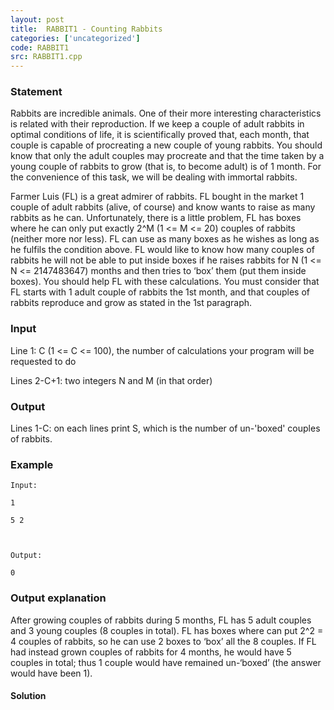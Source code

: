 ```yaml
---
layout: post
title:  RABBIT1 - Counting Rabbits
categories: ['uncategorized']
code: RABBIT1
src: RABBIT1.cpp
---
```


### **Statement**

Rabbits are incredible animals. One of their more interesting characteristics
is related with their reproduction. If we keep a couple of adult rabbits in
optimal conditions of life, it is scientifically proved that, each month, that
couple is capable of procreating a new couple of young rabbits. You should
know that only the adult couples may procreate and that the time taken by a
young couple of rabbits to grow (that is, to become adult) is of 1 month. For
the convenience of this task, we will be dealing with immortal rabbits.

Farmer Luis (FL) is a great admirer of rabbits. FL bought in the market 1
couple of adult rabbits (alive, of course) and know wants to raise as many
rabbits as he can. Unfortunately, there is a little problem, FL has boxes
where he can only put exactly 2^M (1 <= M <= 20) couples of rabbits (neither
more nor less). FL can use as many boxes as he wishes as long as he fulfils
the condition above. FL would like to know how many couples of rabbits he will
not be able to put inside boxes if he raises rabbits for N (1 <= N <=
2147483647) months and then tries to ‘box’ them (put them inside boxes). You
should help FL with these calculations. You must consider that FL starts with
1 adult couple of rabbits the 1st month, and that couples of rabbits reproduce
and grow as stated in the 1st paragraph.

### Input

Line 1: C (1 <= C <= 100), the number of calculations your program will be
requested to do

Lines 2-C+1: two integers N and M (in that order)

### Output

Lines 1-C: on each lines print S, which is the number of un-'boxed' couples of
rabbits.

### Example

    
    
    Input:
    1
    5 2
    
    Output:
    0

### Output explanation

After growing couples of rabbits during 5 months, FL has 5 adult couples and 3
young couples (8 couples in total). FL has boxes where can put 2^2 = 4 couples
of rabbits, so he can use 2 boxes to ‘box’ all the 8 couples. If FL had
instead grown couples of rabbits for 4 months, he would have 5 couples in
total; thus 1 couple would have remained un-‘boxed’ (the answer would have
been 1).



#### **Solution**



